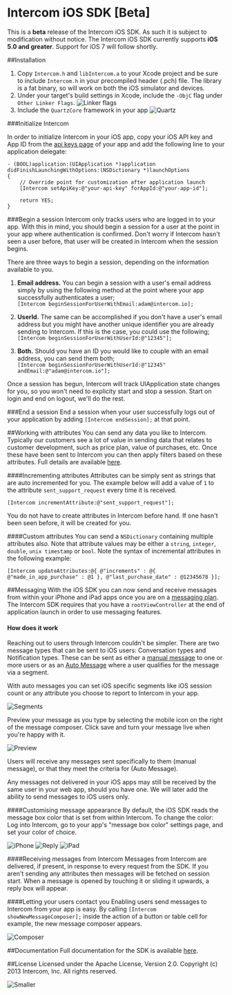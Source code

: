 # Intercom iOS SDK [Beta]
This is a **beta** release of the Intercom iOS SDK. As such it is subject to modification without notice. The Intercom iOS SDK currently supports **iOS 5.0 and greater**. Support for iOS 7 will follow shortly.

##Installation

1. Copy `Intercom.h` and `libIntercom.a` to your Xcode project and be sure to include `Intercom.h` in your precompiled header (.pch) file. The library is a fat binary, so will work on both the iOS simulator and devices. 
2. Under your target's build settings in Xcode, include the `-ObjC` flag under `Other Linker Flags`.
![Linker flags](http://d.pr/i/58KP+)
3. Include the `QuartzCore` framework in your app
![Quartz](http://d.pr/i/ZgWp+)

###Initialize Intercom

In order to initialize Intercom in your iOS app, copy your iOS API key and App ID from the [api keys page](http://d.pr/i/Jowr+) of your app and add the following line to your application delegate:

```
- (BOOL)application:(UIApplication *)application didFinishLaunchingWithOptions:(NSDictionary *)launchOptions
{
    // Override point for customization after application launch
    [Intercom setApiKey:@"your-api-key" forAppId:@"your-app-id"];
    
    return YES;
}
```

###Begin a session
Intercom only tracks users who are logged in to your app.  With this in mind, you should begin a session for a user at the point in your app where authentication is confirmed.  Don't worry if Intercom hasn't seen a user before, that user will be created in Intercom when the session begins.

There are three ways to begin a session, depending on the information available to you.

1. **Email address.**  You can begin a session with a user's email address simply by using the following method at the point where your app successfully authenticates a user;   
`[Intercom beginSessionForUserWithEmail:adam@intercom.io];`

2. **UserId.** The same can be accomplished if you don't have a user's email address but you might have another unique identifier you are already sending to Intercom.  If this is the case, you could use the following;  
`[Intercom beginSessionForUserWithUserId:@"12345"];`

3. **Both.** Should you have an ID you would like to couple with an email address, you can send them both;  
`[Intercom beginSessionForUserWithUserId:@"12345" andEmail:@"adam@intercom.io"];`

Once a session has begun, Intercom will track UIApplication state changes for you, so you won't need to explicity start and stop a session. Start on login and end on logout, we'll do the rest.
	
###End a session
End a session when your user successfully logs out of your application by adding `[Intercom endSession];` at that point.

##Working with attributes
You can send any data you like to Intercom. Typically our customers see a lot of value in sending data that relates to customer development, such as price plan, value of purchases, etc. Once these have been sent to Intercom you can then apply filters based on these attributes. Full details are available [here](http://docs.intercom.io/intercom-ios/Classes/Intercom.html#task_Working%20with%20attributes).

####Incrementing attributes
Attributes can be simply sent as strings that are auto incremented for you. The example below will add a value of `1` to the attribute `sent_support_request` every time it is received.

`[Intercom incrementAttribute:@"sent_support_request"];`

You do not have to create attributes in Intercom before hand. If one hasn't been seen before, it will be created for you.

####Custom attributes
You can send a `NSDictionary` containing multiple attributes also. Note that attribute values may be either a `string`, `integer`, `double`, `unix timestamp` or `bool`. Note the syntax of incremental attributes in the following example:

`[Intercom updateAttributes:@{ @"increments" : @{ @"made_in_app_purchase" : @1 }, @"last_purchase_date" : @12345678 }];`

##Messaging
With the iOS SDK you can now send and receive messages from within your iPhone and iPad apps once you are on a [messaging plan](https://www.intercom.io/pricing).  The Intercom SDK requires that you have a `rootViewController` at the end of application launch in order to use messaging features.

#### How does it work

Reaching out to users through Intercom couldn't be simpler. There are two message types that can be sent to iOS users: Conversation types and Notification types. These can be sent as either a [manual message](http://docs.intercom.io/#ManualMessages) to one or more users or as an [Auto Message](http://docs.intercom.io/#AutoMessages) where a user qualifies for the message via a segment.

With auto messages you can set iOS specific segments like iOS session count or any attribute you choose to report to Intercom in your app.

![Segments](http://d.pr/i/XhLi+)

Preview your message as you type by selecting the mobile icon on the right of the message composer. Click save and turn your message live when you're happy with it. 

![Preview](http://d.pr/i/xxyg+)

Users will receive any messages sent specifically to them (manual message), or that they meet the criteria for (Auto Message). 

Any messages not delivered in your iOS apps may still be received by the same user in your web app, should you have one. We will later add the ability to send messages to iOS users only. 

####Customising message appearance
By default, the iOS SDK reads the message box color that is set from within Intercom. To change the color: Log into Intercom, go to your app's "message box color" settings page, and set your color of choice.

![iPhone](http://d.pr/i/1zr5+)
![Reply](http://d.pr/i/4LYK+)
![iPad](https://github-camo.global.ssl.fastly.net/dd6f10866e3cb16756c4d31e9e91c18361e04645/687474703a2f2f642e70722f692f4a6b6b742b)

####Receiving messages from Intercom
Messages from Intercom are delivered, if present, in response to every request from the SDK. If you aren't sending any attributes then messages will be fetched on session start. When a message is opened by touching it or sliding it upwards, a reply box will appear.

####Letting your users contact you
Enabling users send messages to Intercom from your app is easy.  By calling `[Intercom showNewMessageComposer];` inside the action of a button or table cell for example, the new message composer appears.

![Composer](http://d.pr/i/MNL3+)

##Documentation
Full documentation for the SDK is available [here](http://docs.intercom.io/intercom-ios/Classes/Intercom.html).

##License
Licensed under the Apache License, Version 2.0. Copyright (c) 2013 Intercom, Inc. All rights reserved.

![Smaller](https://d2nvy5xhcrv86v.cloudfront.net/assets/emails/v01/mail-logo-143d4547a151e7cb9e1571a633ecbb4b.png)

